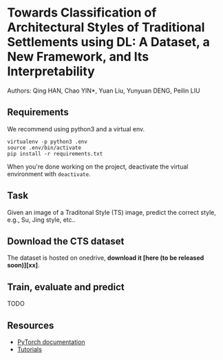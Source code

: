 # Towards Classification of Architectural Styles of Traditional Settlements using DL: A Dataset, a New Framework, and Its Interpretability

Authors: Qing HAN, Chao YIN*, Yuan Liu, Yunyuan DENG, Peilin LIU

## Requirements

We recommend using python3 and a virtual env. 

```
virtualenv -p python3 .env
source .env/bin/activate
pip install -r requirements.txt
```

When you're done working on the project, deactivate the virtual environment with `deactivate`.

## Task

Given an image of a  Traditonal Style (TS) image, predict the correct style, e.g., Su, Jing style, etc..


## Download the CTS dataset

The dataset is hosted on onedrive, **download it [here (to be released soon)][xx]**.

## Train, evaluate and predict

TODO

## Resources

- [PyTorch documentation](http://pytorch.org/docs/0.3.0/)
- [Tutorials](http://pytorch.org/tutorials/)
